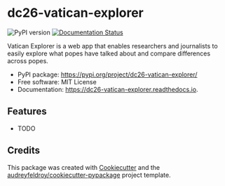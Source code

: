 # dc26-vatican-explorer

![PyPI version](https://img.shields.io/pypi/v/dc26-vatican-explorer.svg)
[![Documentation Status](https://readthedocs.org/projects/dc26-vatican-explorer/badge/?version=latest)](https://dc26-vatican-explorer.readthedocs.io/en/latest/?version=latest)

Vatican Explorer is a web app that enables researchers and journalists to easily explore what popes have talked about and compare differences across popes.

* PyPI package: https://pypi.org/project/dc26-vatican-explorer/
* Free software: MIT License
* Documentation: https://dc26-vatican-explorer.readthedocs.io.

## Features

* TODO

## Credits

This package was created with [Cookiecutter](https://github.com/audreyfeldroy/cookiecutter) and the [audreyfeldroy/cookiecutter-pypackage](https://github.com/audreyfeldroy/cookiecutter-pypackage) project template.
